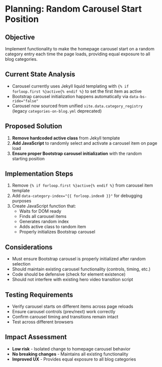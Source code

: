 # Planning: Random Carousel Start Position

## Objective

Implement functionality to make the homepage carousel start on a random category entry each time the page loads, providing equal exposure to all blog categories.

## Current State Analysis

- Carousel currently uses Jekyll liquid templating with `{% if forloop.first %}active{% endif %}` to set the first item as active
- Bootstrap carousel initialization happens automatically via `data-bs-ride="false"`
- Carousel now sourced from unified `site.data.category_registry` (legacy `categories-on-blog.yml` deprecated)

## Proposed Solution

1. **Remove hardcoded active class** from Jekyll template
2. **Add JavaScript** to randomly select and activate a carousel item on page load
3. **Ensure proper Bootstrap carousel initialization** with the random starting position

## Implementation Steps

1. Remove `{% if forloop.first %}active{% endif %}` from carousel item template
2. Add `data-category-index="{{ forloop.index0 }}"` for debugging purposes
3. Create JavaScript function that:
   - Waits for DOM ready
   - Finds all carousel items
   - Generates random index
   - Adds active class to random item
   - Properly initializes Bootstrap carousel

## Considerations

- Must ensure Bootstrap carousel is properly initialized after random selection
- Should maintain existing carousel functionality (controls, timing, etc.)
- Code should be defensive (check for element existence)
- Should not interfere with existing hero video transition script

## Testing Requirements

- Verify carousel starts on different items across page reloads
- Ensure carousel controls (prev/next) work correctly
- Confirm carousel timing and transitions remain intact
- Test across different browsers

## Impact Assessment

- **Low risk** - Isolated change to homepage carousel behavior
- **No breaking changes** - Maintains all existing functionality
- **Improved UX** - Provides equal exposure to all blog categories
